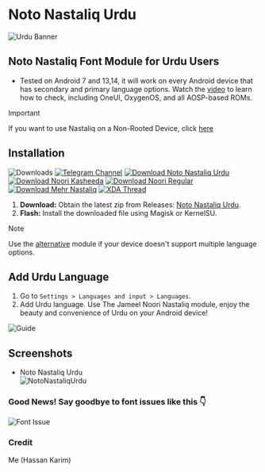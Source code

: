 # Noto Nastaliq Urdu

![Urdu Banner](https://github.com/Hassan-kareem/Nastaliq-Urdu_font/assets/144518310/a9b355df-e1f5-49ee-92ec-91a9be99aa38)
## Noto Nastaliq Font Module for Urdu Users

* Tested on Android 7 and 13,14, it will work on every Android device that has secondary and primary language options. Watch the [video](https://youtu.be/2xI-Kagl1yI?si=ja5x8huKUiWJnF9J&t=46) to learn how to check, including OneUI, OxygenOS, and all AOSP-based ROMs.

> [!Important]
>
> If you want to use Nastaliq on a Non-Rooted Device, click [here](https://github.com/Hassan-kareem/Nastaliq-Urdu_font/tree/Non-Rooted)

## Installation
![Downloads](https://img.shields.io/github/downloads/Hassan-kareem/Nastaliq-Urdu_font/total.svg?style=plastic&label=Downloads)
[![Telegram Channel](https://img.shields.io/badge/Join-Telegram-blue?style=plastic&logo=telegram)](https://t.me/HassansTechInsights)
[![Download Noto Nastaliq Urdu](https://img.shields.io/badge/Download-Noto%20Nastaliq%20Urdu-orange?style=plastic&logo=github)](https://github.com/Hassan-kareem/Nastaliq-Urdu_font/releases/download/NotoNastaliq-v2/NotoNastaliqUrdu-v2.zip)
[![Download Noori Kasheeda](https://img.shields.io/badge/Download-Noori%20Kasheeda-brightgreen?style=plastic&logo=github)](https://github.com/Hassan-kareem/Nastaliq-Urdu_font/releases/download/Noori-Kasheeda-v3/Nastaliq-Urdu_Kasheeda-v3.zip)
[![Download Noori Regular](https://img.shields.io/badge/Download-Noori%20Regular-darkgreen?style=plastic&logo=github)](https://github.com/Hassan-kareem/Nastaliq-Urdu_font/releases/download/Noori-Regular-v3/Nastaliq-Urdu_Regular-v3.zip)
[![Download Mehr Nastaliq](https://img.shields.io/badge/Download-Mehr%20Nastaliq-dark?style=plastic&logo=github)](https://github.com/Hassan-kareem/Nastaliq-Urdu_font/releases/download/MehrNastaliq/Mehr_Nastaliq-v1.zip)
[![XDA Thread](https://img.shields.io/badge/XDA%20Thread-Visit%20Now-green?style=plastic)](https://xdaforums.com/t/module-font-nastaliq-urdu-font.4645787/)

1. **Download:** Obtain the latest zip from Releases: [Noto Nastaliq Urdu](https://github.com/Hassan-kareem/Nastaliq-Urdu_font/releases/download/NotoNastaliq-v1/NotoNastaliqUrdu-v1.zip).
2. **Flash:** Install the downloaded file using Magisk or KernelSU.

> [!NOTE]
> Use the [alternative](https://github.com/Hassan-kareem/Nastaliq-Urdu_font/releases/download/NotoNastaliqUrdu-alt/NotoNastaliqUrdu-alt.zip) module if your device doesn't support multiple language options.

## Add Urdu Language

1. Go to `Settings > Languages and input > Languages`.
2. Add Urdu language.
Use The Jameel Noori Nastaliq module, enjoy the beauty and convenience of Urdu on your Android device!

![Guide](https://github.com/Hassan-kareem/Nastaliq-Urdu_font/assets/144518310/fbcc1143-f785-4f83-b236-0e0831e95e14)


## Screenshots
* Noto Nastaliq Urdu <br>
![NotoNastaliqUrdu](https://github.com/Hassan-kareem/Nastaliq-Urdu_font/assets/144518310/027aa95a-1913-400b-a99e-352ac280c858)

### Good News! Say goodbye to font issues like this 👇

![Font Issue](https://github.com/Hassan-kareem/Nastaliq-Fonts/assets/144518310/85930501-fab5-4e85-b2e5-55592639ff14)

### Credit
Me (Hassan Karim)

